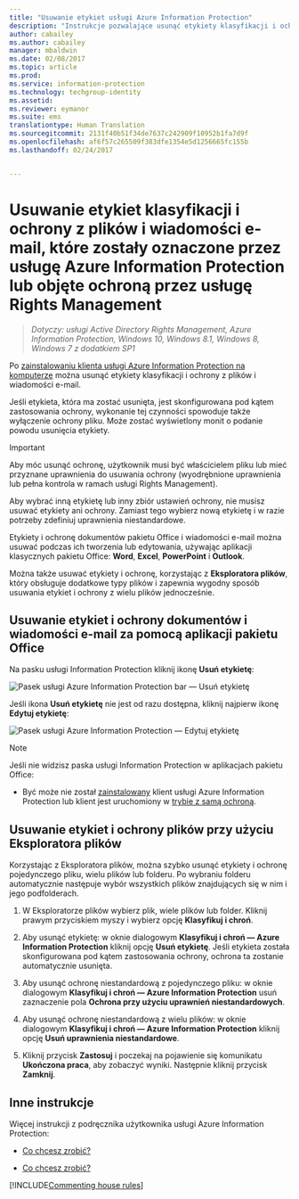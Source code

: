 ```yaml
---
title: "Usuwanie etykiet usługi Azure Information Protection"
description: "Instrukcje pozwalające usunąć etykiety klasyfikacji i ochrony z plików, które zostały oznaczone przez usługę Azure Information Protection lub objęte ochroną przez usługę Rights Management."
author: cabailey
ms.author: cabailey
manager: mbaldwin
ms.date: 02/08/2017
ms.topic: article
ms.prod: 
ms.service: information-protection
ms.technology: techgroup-identity
ms.assetid: 
ms.reviewer: eymanor
ms.suite: ems
translationtype: Human Translation
ms.sourcegitcommit: 2131f40b51f34de7637c242909f10952b1fa7d9f
ms.openlocfilehash: af6f57c265509f383dfe1354e5d1256665fc155b
ms.lasthandoff: 02/24/2017


---
```


# <a name="remove-labels-and-protection-from-files-and-emails-that-have-been-labeled-by-azure-information-protection-or-protected-by-rights-management"></a>Usuwanie etykiet klasyfikacji i ochrony z plików i wiadomości e-mail, które zostały oznaczone przez usługę Azure Information Protection lub objęte ochroną przez usługę Rights Management

>*Dotyczy: usługi Active Directory Rights Management, Azure Information Protection, Windows 10, Windows 8.1, Windows 8, Windows 7 z dodatkiem SP1*

Po [zainstalowaniu klienta usługi Azure Information Protection na komputerze](install-client-app.md) można usunąć etykiety klasyfikacji i ochrony z plików i wiadomości e-mail.

Jeśli etykieta, która ma zostać usunięta, jest skonfigurowana pod kątem zastosowania ochrony, wykonanie tej czynności spowoduje także wyłączenie ochrony pliku. Może zostać wyświetlony monit o podanie powodu usunięcia etykiety.

> [!IMPORTANT]
> Aby móc usunąć ochronę, użytkownik musi być właścicielem pliku lub mieć przyznane uprawnienia do usuwania ochrony (wyodrębnione uprawnienia lub pełna kontrola w ramach usługi Rights Management).

Aby wybrać inną etykietę lub inny zbiór ustawień ochrony, nie musisz usuwać etykiety ani ochrony. Zamiast tego wybierz nową etykietę i w razie potrzeby zdefiniuj uprawnienia niestandardowe. 

Etykiety i ochronę dokumentów pakietu Office i wiadomości e-mail można usuwać podczas ich tworzenia lub edytowania, używając aplikacji klasycznych pakietu Office: **Word**, **Excel**, **PowerPoint** i **Outlook**. 

Można także usuwać etykiety i ochronę, korzystając z **Eksploratora plików**, który obsługuje dodatkowe typy plików i zapewnia wygodny sposób usuwania etykiet i ochrony z wielu plików jednocześnie.

## <a name="using-office-apps-to-remove-labels-and-protection-from-documents-and-emails"></a>Usuwanie etykiet i ochrony dokumentów i wiadomości e-mail za pomocą aplikacji pakietu Office

Na pasku usługi Information Protection kliknij ikonę **Usuń etykietę**:

![Pasek usługi Azure Information Protection bar — Usuń etykietę](../media/delete-label.png)

Jeśli ikona **Usuń etykietę** nie jest od razu dostępna, kliknij najpierw ikonę **Edytuj etykietę**:

![Pasek usługi Azure Information Protection — Edytuj etykietę](../media/edit-label.png)

> [!NOTE]
> Jeśli nie widzisz paska usługi Information Protection w aplikacjach pakietu Office:
> 
> - Być może nie został [zainstalowany](install-client-app.md) klient usługi Azure Information Protection lub klient jest uruchomiony w [trybie z samą ochroną](client-protection-only-mode.md).

## <a name="using-file-explorer-to-remove-labels-and-protection-from-files"></a>Usuwanie etykiet i ochrony plików przy użyciu Eksploratora plików

Korzystając z Eksploratora plików, można szybko usunąć etykiety i ochronę pojedynczego pliku, wielu plików lub folderu. Po wybraniu folderu automatycznie następuje wybór wszystkich plików znajdujących się w nim i jego podfolderach. 

1.  W Eksploratorze plików wybierz plik, wiele plików lub folder. Kliknij prawym przyciskiem myszy i wybierz opcję **Klasyfikuj i chroń**.

2. Aby usunąć etykietę: w oknie dialogowym **Klasyfikuj i chroń — Azure Information Protection** kliknij opcję **Usuń etykietę**. Jeśli etykieta została skonfigurowana pod kątem zastosowania ochrony, ochrona ta zostanie automatycznie usunięta.

3. Aby usunąć ochronę niestandardową z pojedynczego pliku: w oknie dialogowym **Klasyfikuj i chroń — Azure Information Protection** usuń zaznaczenie pola **Ochrona przy użyciu uprawnień niestandardowych**.
    
4. Aby usunąć ochronę niestandardową z wielu plików: w oknie dialogowym **Klasyfikuj i chroń — Azure Information Protection** kliknij opcję **Usuń uprawnienia niestandardowe**.

5. Kliknij przycisk **Zastosuj** i poczekaj na pojawienie się komunikatu **Ukończona praca**, aby zobaczyć wyniki. Następnie kliknij przycisk **Zamknij**.


## <a name="other-instructions"></a>Inne instrukcje
Więcej instrukcji z podręcznika użytkownika usługi Azure Information Protection:

- [Co chcesz zrobić?](client-user-guide.md#what-do-you-want-to-do)

-   [Co chcesz zrobić?](client-user-guide.md#what-do-you-want-to-do)

[!INCLUDE[Commenting house rules](../includes/houserules.md)]
